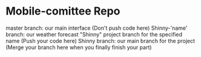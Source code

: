 # Mobile-comittee Repo

master branch: our main interface (Don't push code here)
Shinny-'name' branch: our weather forecast "Shinny" project branch for the specified name (Push your code here)
Shinny branch: our main branch for the project (Merge your branch here when you finally finish your part)
